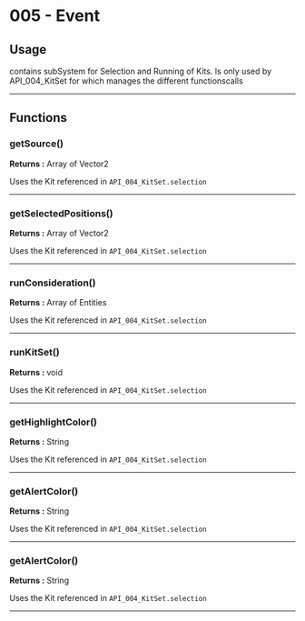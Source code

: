 # 005 - Event

## Usage
contains subSystem for Selection and Running of Kits.
Is only used by API_004_KitSet for which manages the different functionscalls

---

## Functions

### getSource()
**Returns :**  Array of Vector2

Uses the Kit referenced in ``API_004_KitSet.selection`` 
  
---  
  
### getSelectedPositions()
**Returns :**  Array of Vector2

Uses the Kit referenced in ``API_004_KitSet.selection`` 
  
---
  
### runConsideration()
**Returns :**  Array of Entities

Uses the Kit referenced in ``API_004_KitSet.selection`` 
  
---  
  
### runKitSet()
**Returns :**  void

Uses the Kit referenced in ``API_004_KitSet.selection`` 
  
---
  
### getHighlightColor()
**Returns :**  String

Uses the Kit referenced in ``API_004_KitSet.selection`` 
  
---  
  
### getAlertColor()
**Returns :**  String

Uses the Kit referenced in ``API_004_KitSet.selection`` 
  
---
  
### getAlertColor()
**Returns :**  String

Uses the Kit referenced in ``API_004_KitSet.selection`` 
  
---








